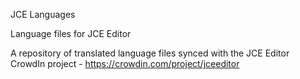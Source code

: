 JCE Languages

Language files for JCE Editor

A repository of translated language files synced with the JCE Editor CrowdIn project - https://crowdin.com/project/jceeditor
